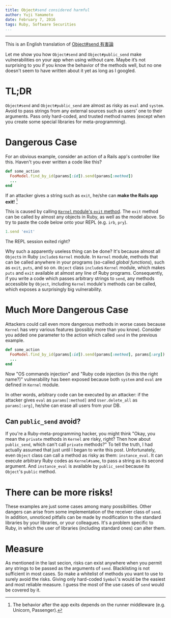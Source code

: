 ```yaml
---
title: Object#send considered harmful
author: Yuji Yamamoto
date: February 7, 2016
tags: Ruby, Software Securities
...
```

---

This is an English translation of [Object#send 有害論](http://qiita.com/igrep/items/b2fed2d467f8a16f5eb0)

Let me show you how `Object#send` and `Object#public_send` make vulnerabilities on your app when using without care.
Maybe it’s not surprising to you if you know the behavior of the methods well,
but no one doesn't seem to have written about it yet as long as I googled.

# TL;DR

`Object#send` and `Object#public_send` are almost as risky as `eval` and `system`.
Avoid to pass strings from any external sources such as users' one to their arguments.
Pass only hard-coded, and trusted method names (except when you create some special libraries for meta-programming).

# Dangerous Case

For an obvious example, consider an action of a Rails app's controller like this.
Haven't you ever written a code like this?

```ruby
def some_action
  FooModel.find_by_id(params[:id]).send(params[:method])
  ...
end
```

If an attacker gives a string such as `exit`, he/she can **make the Rails app exit!** [^exit]

[^exit]: The behavior after the app exits depends on the runner middleware (e.g. Unicorn, Passenger).

This is caused by calling [`Kernel` module's `exit` method](http://ruby-doc.org/core-2.3.0/Kernel.html#method-i-exit).
The `exit` method can be called by almost any objects in Ruby, as well as the model above.
So try to paste the code below onto your REPL (e.g. `irb`, `pry`).

```ruby
1.send 'exit'
```

The REPL session exited right?

Why such a apparently useless thing can be done?
It's because almost all `Object`s in Ruby `include`s `Kernel` module.
In `Kernel` module, methods that can be called anywhere in your programs (so-called *global functions*),
such as `exit`, `puts`, and so on.
`Object` class `include`s `Kernel` module, which makes `puts` and `exit` available at almost any line of Ruby programs.
Consequently, if you write a code which passes arbitrary strings to `send`,
any methods accessible by `Object`, including `Kernel` module's methods can be called,
which exposes a surprisingly big vulnerability.

# Much More Dangerous Case

Attackers could call even more dangerous methods in worse cases
because `Kernel` has very various features (possibly more than you know).
Consider you added one parameter to the action which called `send` in the previous example.

```ruby
def some_action
  FooModel.find_by_id(params[:id]).send(params[:method], params[:arg])
  ...
end
```

Now "OS commands injection" and "Ruby code injection (is this the right name?)" vulnerability has been exposed
because both `system` and `eval` are defined in `Kernel` module.

In other words, arbitrary code can be executed by an attacker:
if the attacker gives `eval` as `params[:method]` and `User.delete_all` as `params[:arg]`,
he/she can erase all users from your DB.

## Can `public_send` avoid?

If you're a Ruby-meta-programming hacker, you might think
"Okay, you mean the `private` methods in `Kernel` are risky, right?
Then how about `public_send`, which can't call `private` methods?"
To tell the truth, I had actually assumed that just until I began to write this post.
Unfortunately, even `Object` class can call a method as risky as them: `instance_eval`.
It can execute arbitrary Ruby codes as `Kernel#same`, to pass a string as its second argument.
And `instance_eval` is available by `public_send` because its `Object`'s `public` method.

# There can be more risks!

These examples are just some cases among many possibilities.
Other dangers can arise from some implementation of the receiver class of `send`.
In addition, unnoticed pitfalls can be made by modification to the standard libraries by your libraries, or your colleagues.
It's a problem specific to Ruby, in which the user of libraries (including standard ones) can alter them.

# Measure

As mentioned in the last secion, risks can exist anywhere when you permit any strings to be passed as the arguments of `send`.
Blacklisting is not sufficient in most cases.
So make a whitelist of methods you want to use to surely avoid the risks.
Giving only hard-coded `Symbol`'s would be the easiest and most reliable measure.
I guess the most of the use cases of `send` would be covered by it.
